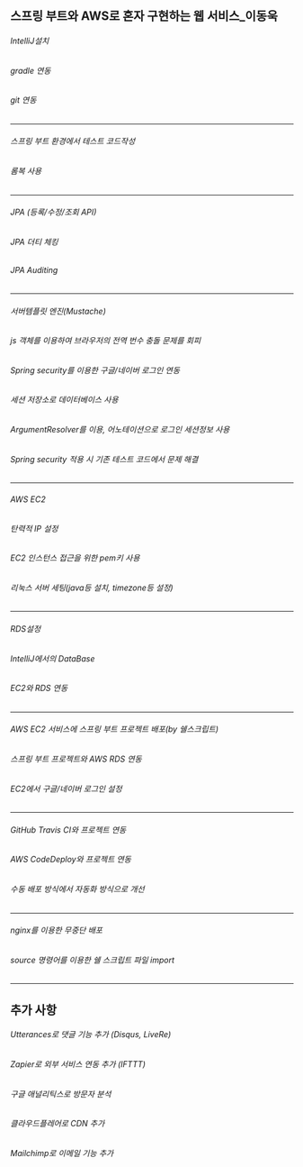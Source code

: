 ## 스프링 부트와 AWS로 혼자 구현하는 웹 서비스_이동욱

###### IntelliJ설치

###### gradle 연동

###### git 연동

-------------------

###### 스프링 부트 환경에서 테스트 코드작성

###### 롬복 사용

--------------------

###### JPA (등록/수정/조회 API)

###### JPA 더티 체킹

###### JPA Auditing

--------------------

###### 서버템플릿 엔진(Mustache)

###### js 객체를 이용하여 브라우저의 전역 번수 충돌 문제를 회피

###### Spring security를 이용한 구글/네이버 로그인 연동

###### 세션 저장소로 데이터베이스 사용

###### ArgumentResolver를 이용, 어노테이션으로 로그인 세션정보 사용

###### Spring security 적용 시 기존 테스트 코드에서 문제 해결

--------------------

###### AWS EC2

###### 탄력적 IP 설정

###### EC2 인스턴스 접근을 위한 pem키 사용

###### 리눅스 서버 세팅(java등 설치, timezone등 설정)

--------------------

###### RDS설정

###### IntelliJ에서의 DataBase

###### EC2와 RDS 연동

--------------------

###### AWS EC2 서비스에 스프링 부트 프로젝트 배포(by 쉘스크립트)

###### 스프링 부트 프로젝트와 AWS RDS 연동

###### EC2에서 구글/네이버 로그인 설정

--------------------

###### GitHub Travis CI와 프로젝트 연동

###### AWS CodeDeploy와 프로젝트 연동

###### 수동 배포 방식에서 자동화 방식으로 개선

--------------------

###### nginx를 이용한 무중단 배포

###### source 명령어를 이용한 쉘 스크립트 파일 import





------------------------------------------------

## 추가 사항

###### Utterances로 댓글 기능 추가 (Disqus, LiveRe)

###### Zapier로 외부 서비스 연동 추가 (IFTTT)

###### 구글 애널리틱스로 방문자 분석

###### 클라우드플레어로 CDN 추가

###### Mailchimp로 이메일 기능 추가





